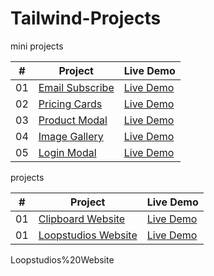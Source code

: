 # Tailwind-Projects
mini projects 

|  #  | Project                                                                                                    | Live Demo                                                   |
| :-: | ---------------------------------------------------------------------------------------------------------- | -----------------------------------------------
| 01  |       [Email Subscribe](https://github.com/slimanesedrati/Tailwind-Projects/tree/main/mini%20Projects/email-subscribe) | [Live Demo](https://slimanesedrati.github.io/Tailwind-Projects/mini%20Projects/email-subscribe/) |
| 02  |       [Pricing Cards](https://github.com/slimanesedrati/Tailwind-Projects/tree/main/mini%20Projects/pricing-cards) | [Live Demo](https://slimanesedrati.github.io/Tailwind-Projects/mini%20Projects/pricing-cards/) |
| 03  |       [Product Modal](https://github.com/slimanesedrati/Tailwind-Projects/tree/main/mini%20Projects/product-modal) | [Live Demo](https://slimanesedrati.github.io/Tailwind-Projects/mini%20Projects/product-modal/) |
| 04  |       [Image Gallery](https://github.com/slimanesedrati/Tailwind-Projects/tree/main/mini%20Projects/image-gallery) | [Live Demo](https://slimanesedrati.github.io/Tailwind-Projects/mini%20Projects/image-gallery/) |
| 05  |       [Login Modal](https://github.com/slimanesedrati/Tailwind-Projects/tree/main/mini%20Projects/login-modal) | [Live Demo](https://slimanesedrati.github.io/Tailwind-Projects/mini%20Projects/login-modal/) |


projects 

|  #  | Project                                                                                                    | Live Demo                                                   |
| :-: | ---------------------------------------------------------------------------------------------------------- | -----------------------------------------------
| 01  |       [Clipboard Website](https://github.com/slimanesedrati/Tailwind-Projects/tree/main/Clipboard%20Website) | [Live Demo](https://slimanesedrati.github.io/Tailwind-Projects/Clipboard%20Website/) |
| 01  |       [Loopstudios Website](https://github.com/slimanesedrati/Tailwind-Projects/tree/main/Loopstudios%20Website) | [Live Demo](https://slimanesedrati.github.io/Tailwind-Projects/Loopstudios%20Website/) |
Loopstudios%20Website
